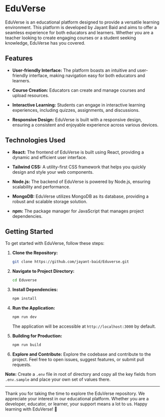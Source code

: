 # EduVerse

EduVerse is an educational platform designed to provide a versatile learning environment. This platform is developed by Jayant Baid and aims to offer a seamless experience for both educators and learners. Whether you are a teacher looking to create engaging courses or a student seeking knowledge, EduVerse has you covered.

## Features

- **User-friendly Interface:** The platform boasts an intuitive and user-friendly interface, making navigation easy for both educators and learners.

- **Course Creation:** Educators can create and manage courses and upload resources.

- **Interactive Learning:** Students can engage in interactive learning experiences, including quizzes, assignments, and discussions.

- **Responsive Design:** EduVerse is built with a responsive design, ensuring a consistent and enjoyable experience across various devices.

## Technologies Used

- **React:** The frontend of EduVerse is built using React, providing a dynamic and efficient user interface.
  
- **Tailwind CSS:** A utility-first CSS framework that helps you quickly design and style your web components.

- **Node.js:** The backend of EduVerse is powered by Node.js, ensuring scalability and performance.

- **MongoDB:** EduVerse utilizes MongoDB as its database, providing a robust and scalable storage solution.

- **npm:** The package manager for JavaScript that manages project dependencies.

## Getting Started

To get started with EduVerse, follow these steps:

1. **Clone the Repository:**
   ```bash
   git clone https://github.com/jayant-baid/Eduverse.git
   ```

2. **Navigate to Project Directory:**
   ```bash
   cd Eduverse
   ```

3. **Install Dependencies:**
   ```bash
   npm install
   ```

4. **Run the Application:**
   ```bash
   npm run dev
   ```
   The application will be accessible at `http://localhost:3000` by default.

5. **Building for Production:**
   ```bash
   npm run build
   ```

6. **Explore and Contribute:**
   Explore the codebase and contribute to the project. Feel free to open issues, suggest features, or submit pull requests.

**Note:** Create a `.env` file in root of directory and copy all the key fields from `.env.sample` and place your own set of values there.

---

Thank you for taking the time to explore the EduVerse repository. 
We appreciate your interest in our educational platform. 
Whether you are a developer, educator, or learner, your support means a lot to us.
Happy learning with EduVerse! 🚀
